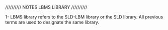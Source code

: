////////// NOTES LBMS LIBRARY //////////

1- LBMS library refers to the SLD-LBM library or the SLD library. All previous terms are used to designate the same library.

